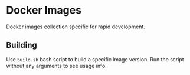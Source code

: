 # Docker Images

Docker images collection specific for rapid development.

## Building

Use `build.sh` bash script to build a specific image version. Run the script without any arguments to see usage info.